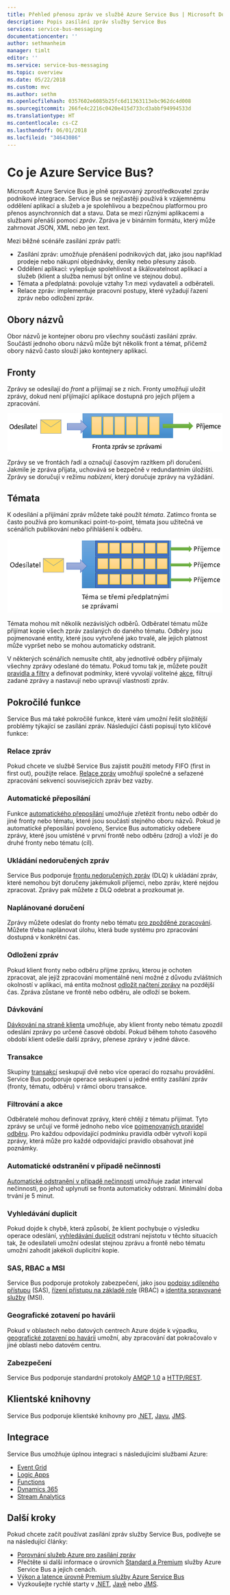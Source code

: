 ```yaml
---
title: Přehled přenosu zpráv ve službě Azure Service Bus | Microsoft Docs
description: Popis zasílání zpráv služby Service Bus
services: service-bus-messaging
documentationcenter: ''
author: sethmanheim
manager: timlt
editor: ''
ms.service: service-bus-messaging
ms.topic: overview
ms.date: 05/22/2018
ms.custom: mvc
ms.author: sethm
ms.openlocfilehash: 0357602e6085b25fc6d11363113ebc962dc4d008
ms.sourcegitcommit: 266fe4c2216c0420e415d733cd3abbf94994533d
ms.translationtype: HT
ms.contentlocale: cs-CZ
ms.lasthandoff: 06/01/2018
ms.locfileid: "34643086"
---
```

# <a name="what-is-azure-service-bus"></a>Co je Azure Service Bus?

Microsoft Azure Service Bus je plně spravovaný zprostředkovatel zpráv podnikové integrace. Service Bus se nejčastěji používá k vzájemnému oddělení aplikací a služeb a je spolehlivou a bezpečnou platformou pro přenos asynchronních dat a stavu. Data se mezi různými aplikacemi a službami přenáší pomocí *zpráv*. Zpráva je v binárním formátu, který může zahrnovat JSON, XML nebo jen text. 

Mezi běžné scénáře zasílání zpráv patří:

* Zasílání zpráv: umožňuje přenášení podnikových dat, jako jsou například prodeje nebo nákupní objednávky, deníky nebo přesuny zásob.
* Oddělení aplikací: vylepšuje spolehlivost a škálovatelnost aplikací a služeb (klient a služba nemusí být online ve stejnou dobu).
* Témata a předplatná: povoluje vztahy 1:*n* mezi vydavateli a odběrateli.
* Relace zpráv: implementuje pracovní postupy, které vyžadují řazení zpráv nebo odložení zpráv.

## <a name="namespaces"></a>Obory názvů

Obor názvů je kontejner oboru pro všechny součásti zasílání zpráv. Součástí jednoho oboru názvů může být několik front a témat, přičemž obory názvů často slouží jako kontejnery aplikací.

## <a name="queues"></a>Fronty

Zprávy se odesílají do *front* a přijímají se z nich. Fronty umožňují uložit zprávy, dokud není přijímající aplikace dostupná pro jejich příjem a zpracování.

![Fronta](./media/service-bus-messaging-overview/about-service-bus-queue.png)

Zprávy se ve frontách řadí a označují časovým razítkem při doručení. Jakmile je zpráva přijata, uchovává se bezpečně v redundantním úložišti. Zprávy se doručují v režimu *nabízení*, který doručuje zprávy na vyžádání.

## <a name="topics"></a>Témata

K odesílání a přijímání zpráv můžete také použít *témata*. Zatímco fronta se často používá pro komunikaci point-to-point, témata jsou užitečná ve scénářích publikování nebo přihlášení k odběru.

![Téma](./media/service-bus-messaging-overview/about-service-bus-topic.png)

Témata mohou mít několik nezávislých odběrů. Odběratel tématu může přijímat kopie všech zpráv zaslaných do daného tématu. Odběry jsou pojmenované entity, které jsou vytvořené jako trvalé, ale jejich platnost může vypršet nebo se mohou automaticky odstranit.

V některých scénářích nemusíte chtít, aby jednotlivé odběry přijímaly všechny zprávy odeslané do tématu. Pokud tomu tak je, můžete použít [pravidla a filtry](topic-filters.md) a definovat podmínky, které vyvolají volitelné [akce](topic-filters.md#actions), filtrují zadané zprávy a nastavují nebo upravují vlastnosti zpráv.

## <a name="advanced-features"></a>Pokročilé funkce

Service Bus má také pokročilé funkce, které vám umožní řešit složitější problémy týkající se zasílání zpráv. Následující části popisují tyto klíčové funkce:

### <a name="message-sessions"></a>Relace zpráv

Pokud chcete ve službě Service Bus zajistit použití metody FIFO (first in first out), použijte relace. [Relace zpráv](message-sessions.md) umožňují společné a seřazené zpracování sekvencí souvisejících zpráv bez vazby. 

### <a name="auto-forwarding"></a>Automatické přeposílání

Funkce [automatického přeposílání](service-bus-auto-forwarding.md) umožňuje zřetězit frontu nebo odběr do jiné fronty nebo tématu, které jsou součástí stejného oboru názvů. Pokud je automatické přeposílání povoleno, Service Bus automaticky odebere zprávy, které jsou umístěné v první frontě nebo odběru (zdroj) a vloží je do druhé fronty nebo tématu (cíl).

### <a name="dead-lettering"></a>Ukládání nedoručených zpráv

Service Bus podporuje [frontu nedoručených zpráv](service-bus-dead-letter-queues.md) (DLQ) k ukládání zpráv, které nemohou být doručeny jakémukoli příjemci, nebo zpráv, které nejdou zpracovat. Zprávy pak můžete z DLQ odebrat a prozkoumat je.

### <a name="scheduled-delivery"></a>Naplánované doručení

Zprávy můžete odeslat do fronty nebo tématu [pro zpožděné zpracování](message-sequencing.md#scheduled-messages). Můžete třeba naplánovat úlohu, která bude systému pro zpracování dostupná v konkrétní čas.

### <a name="message-deferral"></a>Odložení zpráv

Pokud klient fronty nebo odběru přijme zprávu, kterou je ochoten zpracovat, ale jejíž zpracování momentálně není možné z důvodu zvláštních okolností v aplikaci, má entita možnost [odložit načtení zprávy](message-deferral.md) na pozdější čas. Zpráva zůstane ve frontě nebo odběru, ale odloží se bokem.

### <a name="batching"></a>Dávkování

[Dávkování na straně klienta](service-bus-performance-improvements.md#client-side-batching) umožňuje, aby klient fronty nebo tématu zpozdil odeslání zprávy po určené časové období. Pokud během tohoto časového období klient odešle další zprávy, přenese zprávy v jedné dávce. 

### <a name="transactions"></a>Transakce

Skupiny [transakcí](service-bus-transactions.md) seskupují dvě nebo více operací do rozsahu provádění. Service Bus podporuje operace seskupení u jedné entity zasílání zpráv (fronty, tématu, odběru) v rámci oboru transakce.

### <a name="filtering-and-actions"></a>Filtrování a akce

Odběratelé mohou definovat zprávy, které chtějí z tématu přijímat. Tyto zprávy se určují ve formě jednoho nebo více [pojmenovaných pravidel odběru](topic-filters.md). Pro každou odpovídající podmínku pravidla odběr vytvoří kopii zprávy, která může pro každé odpovídající pravidlo obsahovat jiné poznámky.

### <a name="auto-delete-on-idle"></a>Automatické odstranění v případě nečinnosti

[Automatické odstranění v případě nečinnosti](/dotnet/api/microsoft.servicebus.messaging.queuedescription.autodeleteonidle) umožňuje zadat interval nečinnosti, po jehož uplynutí se fronta automaticky odstraní. Minimální doba trvání je 5 minut.

### <a name="duplicate-detection"></a>Vyhledávání duplicit

Pokud dojde k chybě, která způsobí, že klient pochybuje o výsledku operace odeslání, [vyhledávání duplicit](duplicate-detection.md) odstraní nejistotu v těchto situacích tak, že odesílateli umožní odeslat stejnou zprávu a frontě nebo tématu umožní zahodit jakékoli duplicitní kopie.

### <a name="sas-rbac-and-msi"></a>SAS, RBAC a MSI

Service Bus podporuje protokoly zabezpečení, jako jsou [podpisy sdíleného přístupu](service-bus-sas.md) (SAS), [řízení přístupu na základě role](service-bus-role-based-access-control.md) (RBAC) a [identita spravované služby](service-bus-managed-service-identity.md) (MSI).

### <a name="geo-disaster-recovery"></a>Geografické zotavení po havárii

Pokud v oblastech nebo datových centrech Azure dojde k výpadku, [geografické zotavení po havárii](service-bus-geo-dr.md) umožní, aby zpracování dat pokračovalo v jiné oblasti nebo datovém centru.

### <a name="security"></a>Zabezpečení

Service Bus podporuje standardní protokoly [AMQP 1.0](service-bus-amqp-overview.md) a [HTTP/REST](/rest/api/servicebus/).

## <a name="client-libraries"></a>Klientské knihovny

Service Bus podporuje klientské knihovny pro [.NET](https://github.com/Azure/azure-service-bus-dotnet/tree/master), [Javu](https://github.com/Azure/azure-service-bus-java/tree/master), [JMS](https://github.com/Azure/azure-service-bus/tree/master/samples/Java/qpid-jms-client).

## <a name="integration"></a>Integrace

Service Bus umožňuje úplnou integraci s následujícími službami Azure:

- [Event Grid](https://azure.microsoft.com/services/event-grid/) 
- [Logic Apps](https://azure.microsoft.com/services/logic-apps/) 
- [Functions](https://azure.microsoft.com/services/functions/) 
- [Dynamics 365](https://dynamics.microsoft.com)
- [Stream Analytics](https://azure.microsoft.com/services/stream-analytics/)
 
## <a name="next-steps"></a>Další kroky

Pokud chcete začít používat zasílání zpráv služby Service Bus, podívejte se na následující články:

* [Porovnání služeb Azure pro zasílání zpráv](../event-grid/compare-messaging-services.md?toc=%2fazure%2fservice-bus-messaging%2ftoc.json&bc=%2fazure%2fservice-bus-messaging%2fbreadcrumb%2ftoc.json)
* Přečtěte si další informace o úrovních [Standard a Premium](https://azure.microsoft.com/pricing/details/service-bus/) služby Azure Service Bus a jejich cenách.
* [Výkon a latence úrovně Premium služby Azure Service Bus](https://blogs.msdn.microsoft.com/servicebus/2016/07/18/premium-messaging-how-fast-is-it/)
* Vyzkoušejte rychlé starty v [.NET](service-bus-quickstart-powershell.md), [Javě](service-bus-quickstart-powershell.md) nebo [JMS](service-bus-quickstart-powershell.md).
